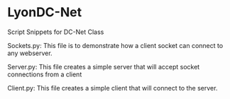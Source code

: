 # LyonDC-Net
Script Snippets for DC-Net Class


Sockets.py: This file is to demonstrate how a client socket can connect to any webserver.

Server.py: This file creates a simple server that will accept socket connections from a client

Client.py: This file creates a simple client that will connect to the server.
